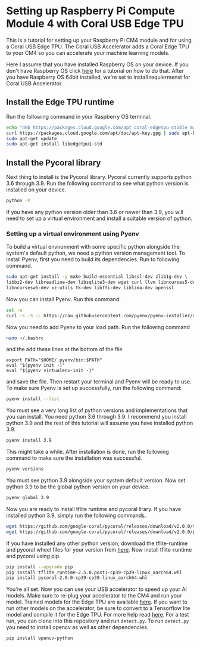 # Setting up Raspberry Pi Compute Module 4 with Coral USB Edge TPU
This is a tutorial for setting up your Raspberry Pi CM4 module and for using a Coral USB Edge TPU. The Coral USB Accelerator adds a Coral Edge TPU to your CM4 so you can accelerate your machine learning models.

Here I assume that you have installed Raspberry OS on your device. If you don't have Raspberry OS click [here](https://www.jeffgeerling.com/blog/2020/how-flash-raspberry-pi-os-compute-module-4-emmc-usbboot) for a tutorial on how to do that. 
After you have Raspberry OS 64bit installed, we're set to install requiermenst for Coral USB Accelerator. 

## Install the Edge TPU runtime
Run the following command in your Raspberry OS terminal.

```bash
echo "deb https://packages.cloud.google.com/apt coral-edgetpu-stable main" | sudo tee /etc/apt/sources.list.d/coral-edgetpu.list
curl https://packages.cloud.google.com/apt/doc/apt-key.gpg | sudo apt-key add -
sudo apt-get update
sudo apt-get install libedgetpu1-std
  ```


## Install the Pycoral library
Next thing to install is the Pycoral library. Pycoral currently supports python 3.6 through 3.9. Run the following command to see what python version is installed on your device.
```bash
python -V
```
If you have any python version older than 3.6 or newer than 3.9, you will need to set up a virtual environment and install a suitable version of python. 

### Setting up a virtual environment using Pyenv
To build a virtual environment with some specific python alongside the system's default python, we need a python version management tool. To install Pyenv, first you need to build its dependencies. Run to following command.
```bash
sudo apt-get install -y make build-essential libssl-dev zlib1g-dev \
libbz2-dev libreadline-dev libsqlite3-dev wget curl llvm libncurses5-dev \
libncursesw5-dev xz-utils tk-dev libffi-dev liblzma-dev openssl
```
Now you can install Pyenv. Run this command:
```bash
set -e
curl -s -S -L https://raw.githubusercontent.com/pyenv/pyenv-installer/master/bin/pyenv-installer ❘ bash
```
Now you need to add Pyenv to your load path. Run the following command
```bash
nano ~/.bashrc
```
and the add these lines at the bottom of the file
```
export PATH="$HOME/.pyenv/bin:$PATH"
eval "$(pyenv init -)"
eval "$(pyenv virtualenv-init -)"
```
and save the file. Then restart your terminal and Pyenv will be ready to use. To make sure Pyenv is set up successfully, run the following command:
```bash
pyenv install --list
```
You must see a very long list of python versions and implementations that you can install. You need python 3.6 through 3.9. I recommend you install python 3.9 and the rest of this tutorial will assume you have installed python 3.9. 
```bash
pyenv install 3.9
```
This might take a while. After installation is done, run the following command to make sure the installation was successful.
```bash
pyenv versions
```
You must see python 3.9 alongside your system default version. Now set python 3.9 to be the global python version on your device. 
```bash
pyenv global 3.9
```
Now you are ready to install tflite runtime and pycoral lirary. If you have installed python 3.9, simply run the following commands.
```bash
wget https://github.com/google-coral/pycoral/releases/download/v2.0.0/tflite_runtime-2.5.0.post1-cp39-cp39-linux_aarch64.whl
wget https://github.com/google-coral/pycoral/releases/download/v2.0.0/pycoral-2.0.0-cp39-cp39-linux_aarch64.whl
```
If you have installed any other python version, download the tflite-runtime and pycoral wheel files for your version from [here](https://github.com/google-coral/pycoral/releases/).
Now install tflite-runtime and pycoral using pip.
```bash
pip install --upgrade pip
pip install tflite_runtime-2.5.0.post1-cp39-cp39-linux_aarch64.whl
pip install pycoral-2.0.0-cp39-cp39-linux_aarch64.whl
```
You're all set. Now you can use your USB accelerator to speed up your AI models. Make sure to re-plug your accelerator to the CM4 and run your model.
Trained models for the Edge TPU are available [here](https://coral.ai/models/). If you want to run other models on the accelerator, be sure to convert to a Tensorflow lite model and compile it for the Edge TPU. For more help read [here](https://coral.ai/docs/edgetpu/models-intro/).
For a test run, you can clone into this repository and run `detect.py`. To run `detect.py` you need to install opencv as well as other dependencies. 
```bash 
pip install opencv-python
``` 
